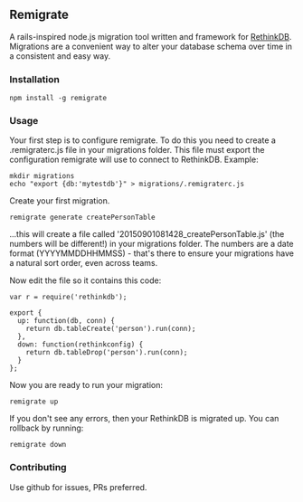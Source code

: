 ## Remigrate

A rails-inspired node.js migration tool written and framework for [RethinkDB](http://rethinkdb.com). Migrations are a convenient way to alter your database schema over time in a consistent and easy way.

### Installation

```
npm install -g remigrate
```

### Usage

Your first step is to configure remigrate. To do this you need to create a .remigraterc.js file in your migrations folder. This file must export the configuration remigrate will use to connect to RethinkDB. Example:

```
mkdir migrations
echo "export {db:'mytestdb'}" > migrations/.remigraterc.js
```

Create your first migration.

```
remigrate generate createPersonTable
```

...this will create a file called '20150901081428_createPersonTable.js' (the numbers will be different!) in your migrations folder. The numbers are a date format (YYYYMMDDHHMMSS) - that's there to ensure your migrations have a natural sort order, even across teams.

Now edit the file so it contains this code:

```
var r = require('rethinkdb');

export {
  up: function(db, conn) {
    return db.tableCreate('person').run(conn);
  },
  down: function(rethinkconfig) {
    return db.tableDrop('person').run(conn);
  }
};
```

Now you are ready to run your migration:

```
remigrate up
```

If you don't see any errors, then your RethinkDB is migrated up. You can rollback by running:

```
remigrate down
```

### Contributing

Use github for issues, PRs preferred.
